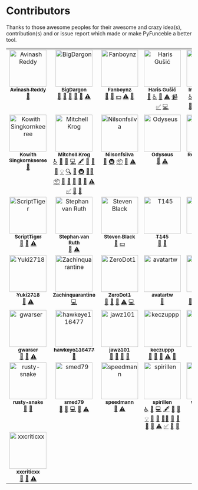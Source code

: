 # Contributors

Thanks to those awesome peoples for their awesome and crazy idea(s),
contribution(s) and or issue report which made or make PyFunceble a better tool.

<!-- ALL-CONTRIBUTORS-LIST:START - Do not remove or modify this section -->
<!-- prettier-ignore-start -->
<!-- markdownlint-disable -->
<table>
  <tbody>
    <tr>
      <td align="center" valign="top" width="20%"><a href="https://github.com/AvinashReddy3108"><img src="https://avatars.githubusercontent.com/u/27774996?v=4?s=100" width="100px;" alt="Avinash Reddy"/><br /><sub><b>Avinash Reddy</b></sub></a><br /><a href="https://github.com/funilrys/PyFunceble/issues?q=author%3AAvinashReddy3108" title="Bug reports">🐛</a></td>
      <td align="center" valign="top" width="20%"><a href="https://github.com/bigdargon"><img src="https://avatars.githubusercontent.com/u/10969626?v=4?s=100" width="100px;" alt="BigDargon"/><br /><sub><b>BigDargon</b></sub></a><br /><a href="https://github.com/funilrys/PyFunceble/issues?q=author%3Abigdargon" title="Bug reports">🐛</a> <a href="#ideas-bigdargon" title="Ideas, Planning, & Feedback">🤔</a> <a href="#question-bigdargon" title="Answering Questions">💬</a> <a href="https://github.com/funilrys/PyFunceble/pulls?q=is%3Apr+reviewed-by%3Abigdargon" title="Reviewed Pull Requests">👀</a> <a href="#data-bigdargon" title="Data">🔣</a> <a href="https://github.com/funilrys/PyFunceble/commits?author=bigdargon" title="Tests">⚠️</a></td>
      <td align="center" valign="top" width="20%"><a href="http://www.fanboy.co.nz/"><img src="https://avatars.githubusercontent.com/u/1659004?v=4?s=100" width="100px;" alt="Fanboynz"/><br /><sub><b>Fanboynz</b></sub></a><br /><a href="https://github.com/funilrys/PyFunceble/issues?q=author%3Aryanbr" title="Bug reports">🐛</a> <a href="#ideas-ryanbr" title="Ideas, Planning, & Feedback">🤔</a> <a href="#financial-ryanbr" title="Financial">💵</a> <a href="https://github.com/funilrys/PyFunceble/commits?author=ryanbr" title="Tests">⚠️</a> <a href="#userTesting-ryanbr" title="User Testing">📓</a></td>
      <td align="center" valign="top" width="20%"><a href="https://github.com/veracioux"><img src="https://avatars.githubusercontent.com/u/29044423?v=4?s=100" width="100px;" alt="Haris Gušić"/><br /><sub><b>Haris Gušić</b></sub></a><br /><a href="https://github.com/funilrys/PyFunceble/commits?author=veracioux" title="Documentation">📖</a> <a href="#a11y-veracioux" title="Accessibility">️️️️♿️</a> <a href="#tool-veracioux" title="Tools">🔧</a> <a href="https://github.com/funilrys/PyFunceble/commits?author=veracioux" title="Tests">⚠️</a> <a href="#video-veracioux" title="Videos">📹</a> <a href="#tutorial-veracioux" title="Tutorials">✅</a> <a href="https://github.com/funilrys/PyFunceble/commits?author=veracioux" title="Code">💻</a></td>
      <td align="center" valign="top" width="20%"><a href="https://github.com/DandelionSprout"><img src="https://avatars.githubusercontent.com/u/22780683?v=4?s=100" width="100px;" alt="Imre Eilertsen"/><br /><sub><b>Imre Eilertsen</b></sub></a><br /><a href="#a11y-DandelionSprout" title="Accessibility">️️️️♿️</a> <a href="https://github.com/funilrys/PyFunceble/issues?q=author%3ADandelionSprout" title="Bug reports">🐛</a> <a href="#data-DandelionSprout" title="Data">🔣</a> <a href="#example-DandelionSprout" title="Examples">💡</a> <a href="#financial-DandelionSprout" title="Financial">💵</a> <a href="#ideas-DandelionSprout" title="Ideas, Planning, & Feedback">🤔</a> <a href="#promotion-DandelionSprout" title="Promotion">📣</a> <a href="#question-DandelionSprout" title="Answering Questions">💬</a> <a href="https://github.com/funilrys/PyFunceble/pulls?q=is%3Apr+reviewed-by%3ADandelionSprout" title="Reviewed Pull Requests">👀</a> <a href="#tool-DandelionSprout" title="Tools">🔧</a> <a href="https://github.com/funilrys/PyFunceble/commits?author=DandelionSprout" title="Tests">⚠️</a> <a href="#userTesting-DandelionSprout" title="User Testing">📓</a></td>
    </tr>
    <tr>
      <td align="center" valign="top" width="20%"><a href="https://github.com/kowith337"><img src="https://avatars.githubusercontent.com/u/16535467?v=4?s=100" width="100px;" alt="Kowith Singkornkeeree"/><br /><sub><b>Kowith Singkornkeeree</b></sub></a><br /><a href="https://github.com/funilrys/PyFunceble/issues?q=author%3Akowith337" title="Bug reports">🐛</a></td>
      <td align="center" valign="top" width="20%"><a href="https://ubuntu101.co.za/"><img src="https://avatars.githubusercontent.com/u/9961541?v=4?s=100" width="100px;" alt="Mitchell Krog"/><br /><sub><b>Mitchell Krog</b></sub></a><br /><a href="#a11y-mitchellkrogza" title="Accessibility">️️️️♿️</a> <a href="https://github.com/funilrys/PyFunceble/issues?q=author%3Amitchellkrogza" title="Bug reports">🐛</a> <a href="#blog-mitchellkrogza" title="Blogposts">📝</a> <a href="https://github.com/funilrys/PyFunceble/commits?author=mitchellkrogza" title="Code">💻</a> <a href="#content-mitchellkrogza" title="Content">🖋</a> <a href="#data-mitchellkrogza" title="Data">🔣</a> <a href="https://github.com/funilrys/PyFunceble/commits?author=mitchellkrogza" title="Documentation">📖</a> <a href="#design-mitchellkrogza" title="Design">🎨</a> <a href="#example-mitchellkrogza" title="Examples">💡</a> <a href="#fundingFinding-mitchellkrogza" title="Funding Finding">🔍</a> <a href="#ideas-mitchellkrogza" title="Ideas, Planning, & Feedback">🤔</a> <a href="#infra-mitchellkrogza" title="Infrastructure (Hosting, Build-Tools, etc)">🚇</a> <a href="#mentoring-mitchellkrogza" title="Mentoring">🧑‍🏫</a> <a href="#platform-mitchellkrogza" title="Packaging/porting to new platform">📦</a> <a href="#plugin-mitchellkrogza" title="Plugin/utility libraries">🔌</a> <a href="#promotion-mitchellkrogza" title="Promotion">📣</a> <a href="#question-mitchellkrogza" title="Answering Questions">💬</a> <a href="https://github.com/funilrys/PyFunceble/pulls?q=is%3Apr+reviewed-by%3Amitchellkrogza" title="Reviewed Pull Requests">👀</a> <a href="#tool-mitchellkrogza" title="Tools">🔧</a> <a href="https://github.com/funilrys/PyFunceble/commits?author=mitchellkrogza" title="Tests">⚠️</a> <a href="#tutorial-mitchellkrogza" title="Tutorials">✅</a> <a href="#talk-mitchellkrogza" title="Talks">📢</a> <a href="#userTesting-mitchellkrogza" title="User Testing">📓</a></td>
      <td align="center" valign="top" width="20%"><a href="https://github.com/Nilsonfsilva"><img src="https://avatars.githubusercontent.com/u/91392383?v=4?s=100" width="100px;" alt="Nilsonfsilva"/><br /><sub><b>Nilsonfsilva</b></sub></a><br /><a href="https://github.com/funilrys/PyFunceble/issues?q=author%3ANilsonfsilva" title="Bug reports">🐛</a> <a href="#infra-Nilsonfsilva" title="Infrastructure (Hosting, Build-Tools, etc)">🚇</a> <a href="#platform-Nilsonfsilva" title="Packaging/porting to new platform">📦</a> <a href="#tool-Nilsonfsilva" title="Tools">🔧</a> <a href="https://github.com/funilrys/PyFunceble/commits?author=Nilsonfsilva" title="Tests">⚠️</a></td>
      <td align="center" valign="top" width="20%"><a href="https://github.com/Odyseus"><img src="https://avatars.githubusercontent.com/u/3822556?v=4?s=100" width="100px;" alt="Odyseus"/><br /><sub><b>Odyseus</b></sub></a><br /><a href="https://github.com/funilrys/PyFunceble/issues?q=author%3AOdyseus" title="Bug reports">🐛</a> <a href="https://github.com/funilrys/PyFunceble/commits?author=Odyseus" title="Tests">⚠️</a></td>
      <td align="center" valign="top" width="20%"><a href="https://github.com/ybreza"><img src="https://avatars.githubusercontent.com/u/35470865?v=4?s=100" width="100px;" alt="Reza Rizqullah"/><br /><sub><b>Reza Rizqullah</b></sub></a><br /><a href="#design-ybreza" title="Design">🎨</a> <a href="https://github.com/funilrys/PyFunceble/commits?author=ybreza" title="Code">💻</a></td>
    </tr>
    <tr>
      <td align="center" valign="top" width="20%"><a href="https://scripttiger.github.io/"><img src="https://avatars.githubusercontent.com/u/29940916?v=4?s=100" width="100px;" alt="ScriptTiger"/><br /><sub><b>ScriptTiger</b></sub></a><br /><a href="https://github.com/funilrys/PyFunceble/issues?q=author%3AScriptTiger" title="Bug reports">🐛</a> <a href="#ideas-ScriptTiger" title="Ideas, Planning, & Feedback">🤔</a> <a href="https://github.com/funilrys/PyFunceble/commits?author=ScriptTiger" title="Tests">⚠️</a></td>
      <td align="center" valign="top" width="20%"><a href="https://github.com/sjhgvr"><img src="https://avatars.githubusercontent.com/u/51121527?v=4?s=100" width="100px;" alt="Stephan van Ruth"/><br /><sub><b>Stephan van Ruth</b></sub></a><br /><a href="https://github.com/funilrys/PyFunceble/issues?q=author%3Asjhgvr" title="Bug reports">🐛</a> <a href="https://github.com/funilrys/PyFunceble/commits?author=sjhgvr" title="Tests">⚠️</a></td>
      <td align="center" valign="top" width="20%"><a href="http://stevenblack.com/"><img src="https://avatars.githubusercontent.com/u/80144?v=4?s=100" width="100px;" alt="Steven Black"/><br /><sub><b>Steven Black</b></sub></a><br /><a href="#ideas-StevenBlack" title="Ideas, Planning, & Feedback">🤔</a> <a href="#financial-StevenBlack" title="Financial">💵</a></td>
      <td align="center" valign="top" width="20%"><a href="https://github.com/T145"><img src="https://avatars.githubusercontent.com/u/1214129?v=4?s=100" width="100px;" alt="T145"/><br /><sub><b>T145</b></sub></a><br /><a href="https://github.com/funilrys/PyFunceble/issues?q=author%3AT145" title="Bug reports">🐛</a> <a href="#ideas-T145" title="Ideas, Planning, & Feedback">🤔</a></td>
      <td align="center" valign="top" width="20%"><a href="https://infosec.exchange/@wally3k"><img src="https://avatars.githubusercontent.com/u/3049142?v=4?s=100" width="100px;" alt="WaLLy3K"/><br /><sub><b>WaLLy3K</b></sub></a><br /><a href="https://github.com/funilrys/PyFunceble/issues?q=author%3AWaLLy3K" title="Bug reports">🐛</a> <a href="#ideas-WaLLy3K" title="Ideas, Planning, & Feedback">🤔</a></td>
    </tr>
    <tr>
      <td align="center" valign="top" width="20%"><a href="https://github.com/Yuki2718"><img src="https://avatars.githubusercontent.com/u/58900598?v=4?s=100" width="100px;" alt="Yuki2718"/><br /><sub><b>Yuki2718</b></sub></a><br /><a href="https://github.com/funilrys/PyFunceble/issues?q=author%3AYuki2718" title="Bug reports">🐛</a> <a href="https://github.com/funilrys/PyFunceble/commits?author=Yuki2718" title="Tests">⚠️</a></td>
      <td align="center" valign="top" width="20%"><a href="https://github.com/Zachinquarantine"><img src="https://avatars.githubusercontent.com/u/69423184?v=4?s=100" width="100px;" alt="Zachinquarantine"/><br /><sub><b>Zachinquarantine</b></sub></a><br /><a href="https://github.com/funilrys/PyFunceble/commits?author=Zachinquarantine" title="Code">💻</a></td>
      <td align="center" valign="top" width="20%"><a href="http://bit.ly/cBWeb"><img src="https://avatars.githubusercontent.com/u/28985171?v=4?s=100" width="100px;" alt="ZeroDot1"/><br /><sub><b>ZeroDot1</b></sub></a><br /><a href="https://github.com/funilrys/PyFunceble/issues?q=author%3AZeroDot1" title="Bug reports">🐛</a> <a href="#ideas-ZeroDot1" title="Ideas, Planning, & Feedback">🤔</a> <a href="#question-ZeroDot1" title="Answering Questions">💬</a> <a href="https://github.com/funilrys/PyFunceble/commits?author=ZeroDot1" title="Tests">⚠️</a> <a href="https://github.com/funilrys/PyFunceble/commits?author=ZeroDot1" title="Code">💻</a></td>
      <td align="center" valign="top" width="20%"><a href="https://github.com/avatartw"><img src="https://avatars.githubusercontent.com/u/69660730?v=4?s=100" width="100px;" alt="avatartw"/><br /><sub><b>avatartw</b></sub></a><br /><a href="https://github.com/funilrys/PyFunceble/issues?q=author%3Aavatartw" title="Bug reports">🐛</a></td>
      <td align="center" valign="top" width="20%"><a href="https://github.com/dnmTX"><img src="https://avatars.githubusercontent.com/u/34774426?v=4?s=100" width="100px;" alt="dnmTX"/><br /><sub><b>dnmTX</b></sub></a><br /><a href="https://github.com/funilrys/PyFunceble/issues?q=author%3AdnmTX" title="Bug reports">🐛</a> <a href="#ideas-dnmTX" title="Ideas, Planning, & Feedback">🤔</a> <a href="#question-dnmTX" title="Answering Questions">💬</a> <a href="https://github.com/funilrys/PyFunceble/pulls?q=is%3Apr+reviewed-by%3AdnmTX" title="Reviewed Pull Requests">👀</a> <a href="#data-dnmTX" title="Data">🔣</a> <a href="https://github.com/funilrys/PyFunceble/commits?author=dnmTX" title="Tests">⚠️</a></td>
    </tr>
    <tr>
      <td align="center" valign="top" width="20%"><a href="https://github.com/gwarser"><img src="https://avatars.githubusercontent.com/u/886325?v=4?s=100" width="100px;" alt="gwarser"/><br /><sub><b>gwarser</b></sub></a><br /><a href="https://github.com/funilrys/PyFunceble/issues?q=author%3Agwarser" title="Bug reports">🐛</a> <a href="#data-gwarser" title="Data">🔣</a> <a href="https://github.com/funilrys/PyFunceble/commits?author=gwarser" title="Tests">⚠️</a></td>
      <td align="center" valign="top" width="20%"><a href="https://github.com/hawkeye116477"><img src="https://avatars.githubusercontent.com/u/19818572?v=4?s=100" width="100px;" alt="hawkeye116477"/><br /><sub><b>hawkeye116477</b></sub></a><br /><a href="https://github.com/funilrys/PyFunceble/issues?q=author%3Ahawkeye116477" title="Bug reports">🐛</a></td>
      <td align="center" valign="top" width="20%"><a href="https://github.com/jawz101"><img src="https://avatars.githubusercontent.com/u/14151703?v=4?s=100" width="100px;" alt="jawz101"/><br /><sub><b>jawz101</b></sub></a><br /><a href="https://github.com/funilrys/PyFunceble/issues?q=author%3Ajawz101" title="Bug reports">🐛</a> <a href="#ideas-jawz101" title="Ideas, Planning, & Feedback">🤔</a> <a href="#question-jawz101" title="Answering Questions">💬</a> <a href="#data-jawz101" title="Data">🔣</a></td>
      <td align="center" valign="top" width="20%"><a href="https://github.com/keczuppp"><img src="https://avatars.githubusercontent.com/u/74409207?v=4?s=100" width="100px;" alt="keczuppp"/><br /><sub><b>keczuppp</b></sub></a><br /><a href="https://github.com/funilrys/PyFunceble/issues?q=author%3Akeczuppp" title="Bug reports">🐛</a> <a href="#ideas-keczuppp" title="Ideas, Planning, & Feedback">🤔</a> <a href="#question-keczuppp" title="Answering Questions">💬</a> <a href="https://github.com/funilrys/PyFunceble/commits?author=keczuppp" title="Tests">⚠️</a> <a href="#data-keczuppp" title="Data">🔣</a></td>
      <td align="center" valign="top" width="20%"><a href="https://github.com/opav"><img src="https://avatars.githubusercontent.com/u/6770347?v=4?s=100" width="100px;" alt="opav"/><br /><sub><b>opav</b></sub></a><br /><a href="https://github.com/funilrys/PyFunceble/issues?q=author%3Aopav" title="Bug reports">🐛</a> <a href="https://github.com/funilrys/PyFunceble/commits?author=opav" title="Tests">⚠️</a></td>
    </tr>
    <tr>
      <td align="center" valign="top" width="20%"><a href="https://github.com/rusty-snake"><img src="https://avatars.githubusercontent.com/u/41237666?v=4?s=100" width="100px;" alt="rusty-snake"/><br /><sub><b>rusty-snake</b></sub></a><br /><a href="https://github.com/funilrys/PyFunceble/issues?q=author%3Arusty-snake" title="Bug reports">🐛</a> <a href="https://github.com/funilrys/PyFunceble/commits?author=rusty-snake" title="Documentation">📖</a></td>
      <td align="center" valign="top" width="20%"><a href="https://github.com/smed79"><img src="https://avatars.githubusercontent.com/u/1873139?v=4?s=100" width="100px;" alt="smed79"/><br /><sub><b>smed79</b></sub></a><br /><a href="https://github.com/funilrys/PyFunceble/issues?q=author%3Asmed79" title="Bug reports">🐛</a> <a href="#ideas-smed79" title="Ideas, Planning, & Feedback">🤔</a> <a href="https://github.com/funilrys/PyFunceble/commits?author=smed79" title="Code">💻</a> <a href="#question-smed79" title="Answering Questions">💬</a> <a href="https://github.com/funilrys/PyFunceble/commits?author=smed79" title="Tests">⚠️</a></td>
      <td align="center" valign="top" width="20%"><a href="https://speedmann.de/"><img src="https://avatars.githubusercontent.com/u/424659?v=4?s=100" width="100px;" alt="speedmann"/><br /><sub><b>speedmann</b></sub></a><br /><a href="https://github.com/funilrys/PyFunceble/issues?q=author%3Aspeedmann" title="Bug reports">🐛</a> <a href="https://github.com/funilrys/PyFunceble/commits?author=speedmann" title="Tests">⚠️</a></td>
      <td align="center" valign="top" width="20%"><a href="https://www.mypdns.org/"><img src="https://avatars.githubusercontent.com/u/44526987?v=4?s=100" width="100px;" alt="spirillen"/><br /><sub><b>spirillen</b></sub></a><br /><a href="#a11y-spirillen" title="Accessibility">️️️️♿️</a> <a href="https://github.com/funilrys/PyFunceble/issues?q=author%3Aspirillen" title="Bug reports">🐛</a> <a href="https://github.com/funilrys/PyFunceble/commits?author=spirillen" title="Code">💻</a> <a href="#content-spirillen" title="Content">🖋</a> <a href="#data-spirillen" title="Data">🔣</a> <a href="https://github.com/funilrys/PyFunceble/commits?author=spirillen" title="Documentation">📖</a> <a href="#example-spirillen" title="Examples">💡</a> <a href="#ideas-spirillen" title="Ideas, Planning, & Feedback">🤔</a> <a href="#maintenance-spirillen" title="Maintenance">🚧</a> <a href="#mentoring-spirillen" title="Mentoring">🧑‍🏫</a> <a href="#promotion-spirillen" title="Promotion">📣</a> <a href="#question-spirillen" title="Answering Questions">💬</a> <a href="https://github.com/funilrys/PyFunceble/pulls?q=is%3Apr+reviewed-by%3Aspirillen" title="Reviewed Pull Requests">👀</a> <a href="#tool-spirillen" title="Tools">🔧</a> <a href="https://github.com/funilrys/PyFunceble/commits?author=spirillen" title="Tests">⚠️</a> <a href="#tutorial-spirillen" title="Tutorials">✅</a> <a href="#talk-spirillen" title="Talks">📢</a> <a href="#userTesting-spirillen" title="User Testing">📓</a></td>
      <td align="center" valign="top" width="20%"><a href="https://github.com/NeolithEra"><img src="https://avatars.githubusercontent.com/u/52778917?v=4?s=100" width="100px;" alt="watchman-pypi"/><br /><sub><b>watchman-pypi</b></sub></a><br /><a href="https://github.com/funilrys/PyFunceble/issues?q=author%3ANeolithEra" title="Bug reports">🐛</a></td>
    </tr>
    <tr>
      <td align="center" valign="top" width="20%"><a href="https://github.com/xxcriticxx"><img src="https://avatars.githubusercontent.com/u/15007183?v=4?s=100" width="100px;" alt="xxcriticxx"/><br /><sub><b>xxcriticxx</b></sub></a><br /><a href="https://github.com/funilrys/PyFunceble/issues?q=author%3Axxcriticxx" title="Bug reports">🐛</a> <a href="#ideas-xxcriticxx" title="Ideas, Planning, & Feedback">🤔</a> <a href="https://github.com/funilrys/PyFunceble/commits?author=xxcriticxx" title="Tests">⚠️</a></td>
    </tr>
  </tbody>
</table>

<!-- markdownlint-restore -->
<!-- prettier-ignore-end -->

<!-- ALL-CONTRIBUTORS-LIST:END -->

